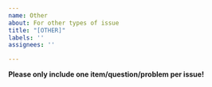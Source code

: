 ```yaml
---
name: Other
about: For other types of issue
title: "[OTHER]"
labels: ''
assignees: ''

---
```


**Please only include one item/question/problem per issue!**
